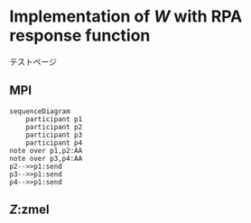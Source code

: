 # Implementation of $W$ with RPA response function
テストページ
## MPI

```mermaid
sequenceDiagram
    participant p1
    participant p2
    participant p3
    participant p4
note over p1,p2:AA
note over p3,p4:AA
p2-->>p1:send
p3-->>p1:send
p4-->>p1:send
```

## $Z$:zmel
